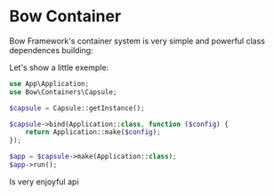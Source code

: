 # Bow Container

Bow Framework's container system is very simple and powerful class dependences building:

Let's show a little exemple:

```php
use App\Application;
use Bow\Containers\Capsule;

$capsule = Capsule::getInstance();

$capsule->bind(Application::class, function ($config) {
    return Application::make($config);
});

$app = $capsule->make(Application::class);
$app->run();
```

Is very enjoyful api
